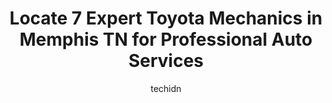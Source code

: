 ---
layout: ampstory
image: https://images.unsplash.com/photo-1541443131876-44b03de101c5?ixlib=rb-4.0.3&ixid=MnwxMjA3fDB8MHxwaG90by1wYWdlfHx8fGVufDB8fHx8&auto=format&fit=crop&w=640&h=853&q=80
author: techidn
featured: false
description: If youre in need of trustworthy and skilled Toyota Mechanic in Memphis TN, USA, youll be pleased to discover the 7 best Toyota Mechanic in town. Their expertise and commitment to customer 
title: Locate 7 Expert Toyota Mechanics in Memphis TN for Professional Auto Services
cover:
   title: Locate 7 Expert Toyota Mechanics in Memphis TN for Professional Auto Services
   subtitle: Rickpate
   background: https://images.unsplash.com/photo-1541443131876-44b03de101c5?ixlib=rb-4.0.3&ixid=MnwxMjA3fDB8MHxwaG90by1wYWdlfHx8fGVufDB8fHx8&auto=format&fit=crop&w=640&h=853&q=80

pages: 
 - layout: thirds
   top: <h1>#1 Thongs Auto Repair</h1>
   bottom: "<p>I have to thank Thong and his lovely wife for taking care of my car for me,I needed a part put on it 2hrs havent passed by they call me and told me my car was ready yo</p>"
   background: https://www.knot35.com/toplist/wp-content/uploads/2023/06/best-toyota-mechanic-1-in-memphis-tn-1685833152.jpeg
   backgroundblur: true
 - layout: thirds
   top: <h1>#2 Harris Quon Auto Services</h1>
   bottom: "<p>5290 Elmore Rd, Memphis, TN 38134, United States</p>"
   background: https://www.knot35.com/toplist/wp-content/uploads/2023/06/best-toyota-mechanic-2-in-memphis-tn-1685833152.jpeg
   cta:
      link: https://www.knot35.com/toplist/locate-7-expert-toyota-mechanics-in-memphis-tn-for-professional-auto-services/
      text: Locate 7 Expert Toyota Mechanics in Memphis TN for Professional Auto Services
 - layout: thirds
   top: <h1>#3 Principle Toyota in Memphis - Service & Parts Department</h1>
   bottom: "<p>7370 Winchester Rd, Memphis, TN 38125, United States</p>"
   background: https://www.knot35.com/toplist/wp-content/uploads/2023/06/best-toyota-mechanic-3-in-memphis-tn-1685833153.jpeg
   cta:
      link: https://www.knot35.com/toplist/locate-7-expert-toyota-mechanics-in-memphis-tn-for-professional-auto-services/
      text: Locate 7 Expert Toyota Mechanics in Memphis TN for Professional Auto Services
 - layout: thirds
   top: <h1>#4 Tracys Foreign Cars</h1>
   bottom: "<p>646 Monroe Ave Ext, Memphis, TN 38103, United States</p>"
   background: https://images.unsplash.com/photo-1489648022186-8f49310909a0?ixlib=rb-4.0.3&ixid=MnwxMjA3fDB8MHxwaG90by1wYWdlfHx8fGVufDB8fHx8&auto=format&fit=crop&w=640&h=853&q=80
   cta:
      link: https://www.knot35.com/toplist/locate-7-expert-toyota-mechanics-in-memphis-tn-for-professional-auto-services/
      text: Locate 7 Expert Toyota Mechanics in Memphis TN for Professional Auto Services
 - layout: thirds
   top: <h1>#5 Chuck Hutton Toyota Service Center</h1>
   bottom: "<p>4601 Hutton Way Suite A, Memphis, TN 38116, United States</p>"
   background: https://images.unsplash.com/photo-1567095761054-7a02e69e5c43?ixlib=rb-4.0.3&ixid=MnwxMjA3fDB8MHxwaG90by1wYWdlfHx8fGVufDB8fHx8&auto=format&fit=crop&w=640&h=853&q=80
   cta:
      link: https://www.knot35.com/toplist/locate-7-expert-toyota-mechanics-in-memphis-tn-for-professional-auto-services/
      text: Locate 7 Expert Toyota Mechanics in Memphis TN for Professional Auto Services
 - layout: thirds
   top: <h1>#6 Westbrook Automotive, Inc.</h1>
   bottom: "<p>3966 Winchester Rd, Memphis, TN 38118, United States</p>"
   background: https://images.unsplash.com/photo-1522441815192-d9f04eb0615c?ixlib=rb-4.0.3&ixid=MnwxMjA3fDB8MHxwaG90by1wYWdlfHx8fGVufDB8fHx8&auto=format&fit=crop&w=640&h=853&q=80
   cta:
      link: https://www.knot35.com/toplist/locate-7-expert-toyota-mechanics-in-memphis-tn-for-professional-auto-services/
      text: Locate 7 Expert Toyota Mechanics in Memphis TN for Professional Auto Services
 - layout: thirds
   top: <h1>#7 Tocayo Auto Repair</h1>
   bottom: "<p>5760 Mt Moriah Rd, Memphis, TN 38115, United States</p>"
   background: https://images.unsplash.com/photo-1540457036297-448b6b99e91c?ixlib=rb-4.0.3&ixid=MnwxMjA3fDB8MHxwaG90by1wYWdlfHx8fGVufDB8fHx8&auto=format&fit=crop&w=640&h=853&q=80
   cta:
      link: https://www.knot35.com/toplist/locate-7-expert-toyota-mechanics-in-memphis-tn-for-professional-auto-services/
      text: Locate 7 Expert Toyota Mechanics in Memphis TN for Professional Auto Services
 - layout: thirds
   middle: Continue reading...
   background: https://images.unsplash.com/photo-1518640467707-6811f4a6ab73?ixlib=rb-4.0.3&ixid=MnwxMjA3fDB8MHxwaG90by1wYWdlfHx8fGVufDB8fHx8&auto=format&fit=crop&w=640&h=853&q=80
   cta:
      link: https://www.knot35.com/toplist/locate-7-expert-toyota-mechanics-in-memphis-tn-for-professional-auto-services/
      text: Locate 7 Expert Toyota Mechanics in Memphis TN for Professional Auto Services
      
---